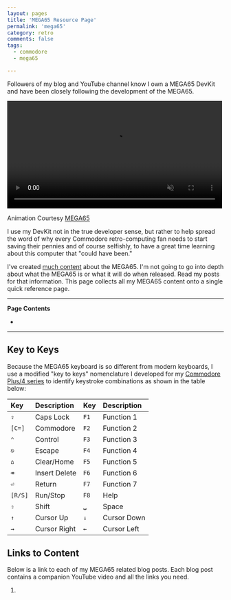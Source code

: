 ```yaml
---
layout: pages
title: 'MEGA65 Resource Page'
permalink: 'mega65'
category: retro
comments: false
tags:
  - commodore
  - mega65

---
```


Followers of my blog and YouTube channel know I own a MEGA65 DevKit and have been closely following the development of the MEGA65.

<div class="video-container">
  <video width=500px id="video-bg" autoplay muted loop>
  <source src="https://mega65.org/assets/video/m65back.mp4" type="video/mp4">
  </video>
</div>

Animation Courtesy [MEGA65](https://mega65.org)

I use my DevKit not in the true developer sense, but rather to help spread the word of why every Commodore retro-computing fan needs to start saving their pennies and of course selfishly, to have a great time learning about this computer that "could have been."

I've created [much content](https://www.stevencombs.com/mega65) about the MEGA65. I'm not going to go into depth about what the MEGA65 is or what it will do when released. Read my posts for that information. This page collects all my MEGA65 content onto a single quick reference page.

***

**Page Contents**
<!-- TOC -->

-

<!-- /TOC -->

***

## Key to Keys

Because the MEGA65 keyboard is so different from modern keyboards, I use a modified "key to keys" nomenclature I developed for my [Commodore Plus/4 series](https://www.stevencombs.com/plus4) to identify keystroke combinations as shown in the table below:

| Key     | Description   | Key  | Description |
|:--------|:--------------|:-----|:------------|
| `⇪`     | Caps Lock     | `F1` | Function 1  |
| `[C=]`  | Commodore     | `F2` | Function 2  |
| `⌃`     | Control       | `F3` | Function 3  |
| `⎋`     | Escape        | `F4` | Function 4  |
| `⌂`     | Clear/Home    | `F5` | Function 5  |
| `⌫`     | Insert Delete | `F6` | Function 6  |
| `⏎`     | Return        | `F7` | Function 7  |
| `[R/S]` | Run/Stop      | `F8` | Help        |
| `⇧`     | Shift         | `␣`  | Space       |
| `↑`     | Cursor Up     | `↓`  | Cursor Down |
| `→`     | Cursor Right  | `←`  | Cursor Left |

## Links to Content

Below is a link to each of my MEGA65 related blog posts. Each blog post contains a companion YouTube video and all the links you need.

1.
